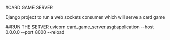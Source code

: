 #CARD GAME SERVER

Django project to run a web sockets consumer which will serve a card game

##RUN THE SERVER
uvicorn card_game_server.asgi:application --host 0.0.0.0 --port 8000 --reload
